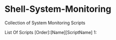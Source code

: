 # Shell-System-Monitoring
Collection of System Monitoring Scripts

List Of Scripts [Order]:[Name][ScriptName]
1: 
